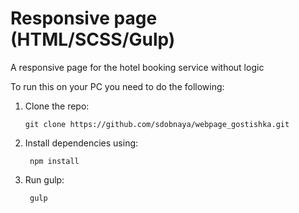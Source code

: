 # Responsive page (HTML/SCSS/Gulp)

A responsive page for the hotel booking service without logic

To run this on your PC you need to do the following:

1.  Clone the repo:

        git clone https://github.com/sdobnaya/webpage_gostishka.git

2.  Install dependencies using:

       ```
        npm install
       ```

3.  Run gulp:

       ```
        gulp
       ```

